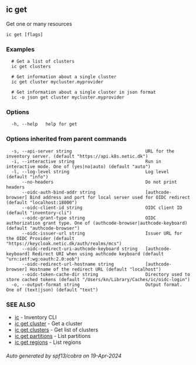 ## ic get

Get one or many resources

```
ic get [flags]
```

### Examples

```
  # Get a list of clusters
  ic get clusters

  # Get information about a single cluster
  ic get cluster mycluster.myprovider

  # Get information about a single cluster in json format
  ic -o json get cluster mycluster.myprovider
```

### Options

```
  -h, --help   help for get
```

### Options inherited from parent commands

```
  -s, --api-server string                            URL for the inventory server. (default "https://api.k8s.netic.dk")
  -i, --interactive string                           Run in interactive mode. One of (yes|no|auto) (default "auto")
  -l, --log-level string                             Log level (default "info")
      --no-headers                                   Do not print headers
      --oidc-auth-bind-addr string                   [authcode-browser] Bind address and port for local server used for OIDC redirect (default "localhost:18000")
      --oidc-client-id string                        OIDC client ID (default "inventory-cli")
      --oidc-grant-type string                       OIDC authorization grant type. One of (authcode-browser|authcode-keyboard) (default "authcode-browser")
      --oidc-issuer-url string                       Issuer URL for the OIDC Provider (default "https://keycloak.netic.dk/auth/realms/mcs")
      --oidc-redirect-uri-authcode-keyboard string   [authcode-keyboard] Redirect URI when using authcode keyboard (default "urn:ietf:wg:oauth:2.0:oob")
      --oidc-redirect-url-hostname string            [authcode-browser] Hostname of the redirect URL (default "localhost")
      --oidc-token-cache-dir string                  Directory used to store cached tokens (default "/Users/kn/Library/Caches/ic/oidc-login")
  -o, --output-format string                         Output format. One of (text|json) (default "text")
```

### SEE ALSO

* [ic](ic.md)	 - Inventory CLI
* [ic get cluster](ic_get_cluster.md)	 - Get a cluster
* [ic get clusters](ic_get_clusters.md)	 - Get list of clusters
* [ic get partitions](ic_get_partitions.md)	 - List partitions
* [ic get regions](ic_get_regions.md)	 - List regions

###### Auto generated by spf13/cobra on 19-Apr-2024
